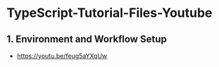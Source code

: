 # TypeScript-Tutorial-Files-Youtube

## 1. Environment and Workflow Setup 
   - https://youtu.be/feug5aYXqUw